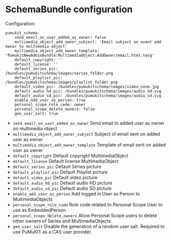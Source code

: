 SchemaBundle configuration
==========================

Configuration:

```
pumukit_schema:
    send_email_on_user_added_as_owner: false
    multimedia_object_add_owner_subject: 'Email subject on event add owner to multimedia object'
    multimedia_object_add_owner_template: 'PumukitNewAdminBundle:MultimediaObject:AddOwner/email.html.twig'
    default_copyright: ''
    default_license: ''
    default_series_pic: /bundles/pumukitschema/images/series_folder.png
    default_playlist_pic: /bundles/pumukitschema/images/playlist_folder.png
    default_video_pic: /bundles/pumukitschema/images/video_none.jpg
    default_audio_hd_pic: /bundles/pumukitschema/images/audio_hd.svg
    default_audio_sd_pic: /bundles/pumukitschema/images/audio_sd.svg
    enable_add_user_as_person: true
    personal_scope_role_code: owner
    personal_scope_delete_owners: false
    gen_user_salt: true
```

* `send_email_on_user_added_as_owner` Send email to added user as owner on multimedia object
* `multimedia_object_add_owner_subject` Subject of email sent on added user as owner
* `multimedia_object_add_owner_template` Template of email sent on added user as owner
* `default_copyright` Default copyright MultimediaObject
* `default_license` Default license MultimediaObject
* `default_series_pic` Default Series picture
* `default_playlist_pic` Default Playlist picture
* `default_video_pic` Default video picture
* `default_audio_hd_pic` Default audio HD picture
* `default_audio_sd_pic` Default audio SD picture
* `enable_add_user_as_person` Add logged in User as Person to MultimediaObjects
* `personal_scope_role_code` Role code related to Personal Scope User to use as EmbeddedPerson
* `personal_scope_delete_owners` Allow Personal Scope users to delete other owners of Series and MultimediaObjects
* `gen_user_salt` Disable the generation of a random user salt. Required to use PuMuKIT as a CAS user provider. 
